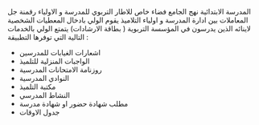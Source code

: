 المدرسة الابتدائية نهج الجامع
فضاء خاص للاطار التربوي للمدرسة و الاولياء
رقمنة جل المعاملات بين ادارة المدرسة و اولياء التلاميذ
يقوم الولي بادخال المعطيات الشخصية لاينائه الذين يدرسون في المؤسسة التربوية ( بطاقة الارشادات)
يتمتع الولي بالخدمات التالية التي توفرها التطبيقة :
- اشعارات الغيابات للمدرسين
- الواجبات المنزلية للتلميذ
- روزنامة الامتحانات المدرسية
- النوادي المدرسية
- مكتبة التلميذ
- النشاط المدرسي
- مطلب شهادة حضور او شهادة مدرسة
- جدول الاوقات
